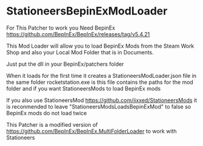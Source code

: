 # StationeersBepinExModLoader

For This Patcher to work you Need BepinEx https://github.com/BepInEx/BepInEx/releases/tag/v5.4.21

This Mod Loader will allow you to load BepinEx Mods from the Steam Work Shop and also your Local Mod Folder that is in Documents.

Just put the dll in your BepinEx/patchers folder

When it loads for the first time it creates a StationeersModLoader.json file in the same folder rocketstation.exe is this file contains the paths for the mod folder and if you want StationeersMods to load BepinEx mods 

If you also use StationeersMod https://github.com/jixxed/StationeersMods it is reconmended to leave "StationeersModsLoadsBepinExMod" to false so BepinEx mods do not load twice

This Patcher is a modified version of https://github.com/BepInEx/BepInEx.MultiFolderLoader to work with Stationeers
